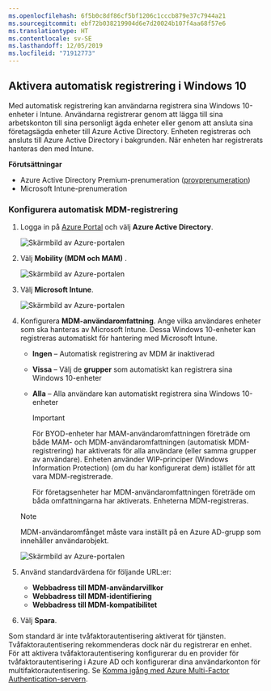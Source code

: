 ```yaml
---
ms.openlocfilehash: 6f5b0c8df86cf5bf1206c1cccb879e37c7944a21
ms.sourcegitcommit: ebf72b038219904d6e7d20024b107f4aa68f57e6
ms.translationtype: HT
ms.contentlocale: sv-SE
ms.lasthandoff: 12/05/2019
ms.locfileid: "71912773"
---
```

## <a name="enable-windows-10-automatic-enrollment"></a>Aktivera automatisk registrering i Windows 10

Med automatisk registrering kan användarna registrera sina Windows 10-enheter i Intune. Användarna registrerar genom att lägga till sina arbetskonton till sina personligt ägda enheter eller genom att ansluta sina företagsägda enheter till Azure Active Directory. Enheten registreras och ansluts till Azure Active Directory i bakgrunden. När enheten har registrerats hanteras den med Intune.

**Förutsättningar**

- Azure Active Directory Premium-prenumeration ([provprenumeration](http://go.microsoft.com/fwlink/?LinkID=816845))
- Microsoft Intune-prenumeration

### <a name="configure-automatic-mdm-enrollment"></a>Konfigurera automatisk MDM-registrering

1. Logga in på [Azure Portal](https://portal.azure.com) och välj **Azure Active Directory**.

   ![Skärmbild av Azure-portalen](../enrollment/media/windows-enroll/auto-enroll-azure-main.png)

2. Välj **Mobility (MDM och MAM)** .

   ![Skärmbild av Azure-portalen](../enrollment/media/windows-enroll/auto-enroll-mdm.png)

3. Välj **Microsoft Intune**.

   ![Skärmbild av Azure-portalen](../enrollment/media/windows-enroll/auto-enroll-intune.png)

4. Konfigurera **MDM-användaromfattning**. Ange vilka användares enheter som ska hanteras av Microsoft Intune. Dessa Windows 10-enheter kan registreras automatiskt för hantering med Microsoft Intune.

   - **Ingen** – Automatisk registrering av MDM är inaktiverad
   - **Vissa** – Välj de **grupper** som automatiskt kan registrera sina Windows 10-enheter
   - **Alla** – Alla användare kan automatiskt registrera sina Windows 10-enheter

      > [!IMPORTANT]
      > För BYOD-enheter har MAM-användaromfattningen företräde om både MAM- och MDM-användaromfattningen (automatisk MDM-registrering) har aktiverats för alla användare (eller samma grupper av användare). Enheten använder WIP-principer (Windows Information Protection) (om du har konfigurerat dem) istället för att vara MDM-registrerade.
      >
      > För företagsenheter har MDM-användaromfattningen företräde om båda omfattningarna har aktiverats. Enheterna MDM-registreras.

   > [!NOTE]
   > MDM-användaromfånget måste vara inställt på en Azure AD-grupp som innehåller användarobjekt.

   ![Skärmbild av Azure-portalen](../enrollment/media/windows-enroll/auto-enroll-scope.png)

5. Använd standardvärdena för följande URL:er:
    - **Webbadress till MDM-användarvillkor**
    - **Webbadress till MDM-identifiering**
    - **Webbadress till MDM-kompatibilitet**

6. Välj **Spara**.

Som standard är inte tvåfaktorautentisering aktiverat för tjänsten. Tvåfaktorautentisering rekommenderas dock när du registrerar en enhet. För att aktivera tvåfaktorautentisering konfigurerar du en provider för tvåfaktorautentisering i Azure AD och konfigurerar dina användarkonton för multifaktorautentisering. Se [Komma igång med Azure Multi-Factor Authentication-servern](https://docs.microsoft.com/azure/multi-factor-authentication/multi-factor-authentication-get-started-cloud).
